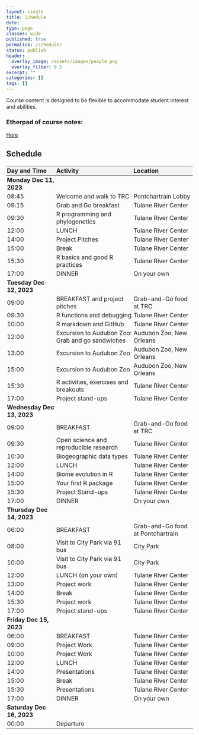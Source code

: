 ```yaml
---
layout: single
title: Schedule
date:
type: page
classes: wide
published: true
permalink: /schedule/
status: publish
header:
  overlay_image: /assets/images/people.png
  overlay_filter: 0.5
excerpt: ""
categories: []
tags: [] 
---
```


<style>
  table {
    width: 100%;
    border-collapse: collapse;
    margin-top: 20px;
  }

  th, td {
    text-align: left !important; /* Use !important to ensure priority */
    padding: 2px;
  }

  th {
    background-color: #f2f2f2;
  }

  @media only screen and (max-width: 600px) {
    th, td {
      display: block;
      width: 100%;
      box-sizing: border-box;
      text-align: left !important; /* Align text to the left on small screens */
    }

    th {
      text-align: center;
    }
  }
</style>

Course content is designed to be flexible to accommodate student interest and abilities.  

### Etherpad of course notes:
[Here](https://etherpad.wikimedia.org/p/d8WlwutuCEEI3R53Hf8a)

## Schedule

| **Day and Time** | **Activity** | **Location** |
|:-----------------:|:------------:|:------------:|
| **Monday Dec 11, 2023** | | |
| 08:45 | Welcome and walk to TRC | Pontchartrain Lobby |
| 09:15 | Grab and Go breakfast | Tulane River Center |
| 09:30 | R programming and phylogenetics | Tulane River Center |
| 12:00 | LUNCH | Tulane River Center |
| 14:00 | Project Pitches | Tulane River Center |
| 15:00 | Break | Tulane River Center |
| 15:30 | R basics and good R practices | Tulane River Center |
| 17:00 | DINNER | On your own |
| **Tuesday Dec 12, 2023** | | |
| 09:00 | BREAKFAST and project pitches | Grab-and-Go food at TRC |
| 09:30 | R functions and debugging | Tulane River Center |
| 10:00 | R markdown and GitHub | Tulane River Center |
| 12:00 | Excursion to Audubon Zoo: Grab and go sandwiches | Audubon Zoo, New Orleans |
| 13:00 | Excursion to Audubon Zoo | Audubon Zoo, New Orleans |
| 15:00 | Excursion to Audubon Zoo | Audubon Zoo, New Orleans |
| 15:30 | R activities, exercises and breakouts | Tulane River Center |
| 17:00 | Project stand-ups | Tulane River Center |
| **Wednesday Dec 13, 2023** | | |
| 09:00 | BREAKFAST | Grab-and-Go food at TRC |
| 09:30 | Open science and reproducible research | Tulane River Center |
| 10:30 | Biogeographic data types | Tulane River Center |
| 12:00 | LUNCH | Tulane River Center |
| 14:00 | Biome evolution in R | Tulane River Center |
| 15:00 | Your first R package | Tulane River Center |
| 15:30 | Project Stand-ups | Tulane River Center |
| 17:00 | DINNER | On your own |
| **Thursday Dec 14, 2023** | | |
| 06:00 | BREAKFAST | Grab-and-Go food at Pontchartrain |
| 08:00 | Visit to City Park via 91 bus | City Park |
| 10:00 | Visit to City Park via 91 bus | City Park |
| 12:00 | LUNCH (on your own) | Tulane River Center |
| 13:00 | Project work | Tulane River Center |
| 14:00 | Break | Tulane River Center |
| 15:30 | Project work | Tulane River Center |
| 17:00 | Project stand-ups | Tulane River Center |
| **Friday Dec 15, 2023** | | |
| 06:00 | BREAKFAST | Tulane River Center |
| 09:00 | Project Work | Tulane River Center |
| 10:00 | Project Work | Tulane River Center |
| 12:00 | LUNCH | Tulane River Center |
| 14:00 | Presentations | Tulane River Center |
| 15:00 | Break | Tulane River Center |
| 15:30 | Presentations | Tulane River Center |
| 17:00 | DINNER | On your own |
| **Saturday Dec 16, 2023** | | |
| 00:00 | Departure |  |

